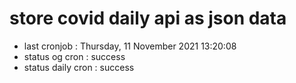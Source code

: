# store covid daily api as json data

- last cronjob : Thursday, 11 November 2021 13:20:08
- status og cron : success
- status daily cron : success
      
      